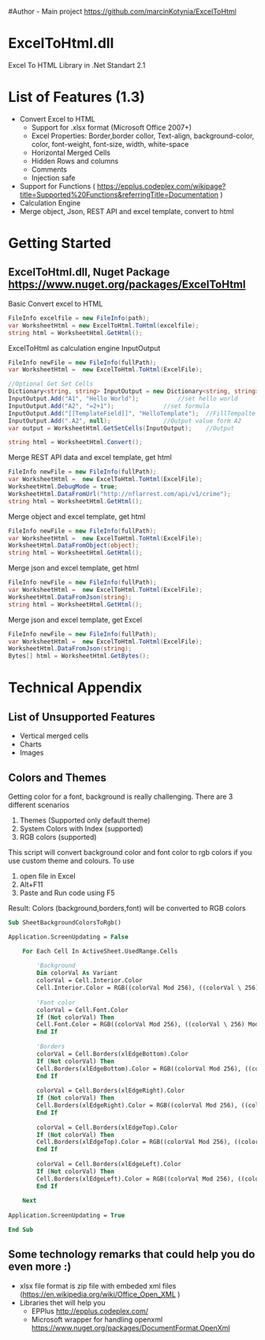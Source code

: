 #Author - Main project
https://github.com/marcinKotynia/ExcelToHtml

# ExcelToHtml.dll
Excel To HTML Library in .Net Standart 2.1

# List of Features (1.3)

- Convert Excel to HTML
	- Support for .xlsx format (Microsoft Office 2007+) 
	- Excel Properties: Border,border collor, Text-align, background-color, color, font-weight, font-size, width, white-space
	- Horizontal Merged Cells
	- Hidden Rows and columns
	- Comments
	- Injection safe
- Support for Functions  ( https://epplus.codeplex.com/wikipage?title=Supported%20Functions&referringTitle=Documentation )
- Calculation Engine
- Merge object, Json, REST API and excel template, convert to html

# Getting Started

## ExcelToHtml.dll, Nuget Package https://www.nuget.org/packages/ExcelToHtml

Basic Convert excel to HTML

```c#
FileInfo excelfile = new FileInfo(path);
var WorksheetHtml = new ExcelToHtml.ToHtml(excelfile);
string html = WorksheetHtml.GetHtml();
```

ExcelToHtml as calculation engine InputOutput

```c#
FileInfo newFile = new FileInfo(fullPath);
var WorksheetHtml =  new ExcelToHtml.ToHtml(ExcelFile);

//Optional Get Set Cells
Dictionary<string, string> InputOutput = new Dictionary<string, string>();
InputOutput.Add("A1", "Hello World");  			//set hello world
InputOutput.Add("A2", "=2+1");  			//set formula
InputOutput.Add("[[TemplateField]]", "HelloTemplate");  //FillTempalte Field
InputOutput.Add(".A2", null);  				//Output value form A2
var output = WorksheetHtml.GetSetCells(InputOutput);	//Output

string html = WorksheetHtml.Convert();
```

Merge REST API data and excel template, get html

```c#
FileInfo newFile = new FileInfo(fullPath);
var WorksheetHtml =  new ExcelToHtml.ToHtml(ExcelFile);
WorksheetHtml.DebugMode = true;
WorksheetHtml.DataFromUrl("http://nflarrest.com/api/v1/crime");
string html = WorksheetHtml.GetHtml();
```

Merge object and excel template, get html

```c#
FileInfo newFile = new FileInfo(fullPath);
var WorksheetHtml =  new ExcelToHtml.ToHtml(ExcelFile);
WorksheetHtml.DataFromObject(object); 
string html = WorksheetHtml.GetHtml();
```

Merge json and excel template, get html 

```c#
FileInfo newFile = new FileInfo(fullPath);
var WorksheetHtml =  new ExcelToHtml.ToHtml(ExcelFile);
WorksheetHtml.DataFromJson(string); 
string html = WorksheetHtml.GetHtml();
```

Merge json and excel template, get Excel

```c#
FileInfo newFile = new FileInfo(fullPath);
var WorksheetHtml =  new ExcelToHtml.ToHtml(ExcelFile);
WorksheetHtml.DataFromJson(string); 
Bytes[] html = WorksheetHtml.GetBytes();
```

# Technical Appendix

## List of Unsupported Features
- Vertical merged cells
- Charts 
- Images

## Colors and Themes
Getting color for a font, background is really challenging.
There are 3 different scenarios 

1. Themes (Supported only default theme)
2. System Colors with Index (supported)
3. RGB colors (supported)

This script will convert background color and font color to rgb colors if you use custom theme
and colours. To use 

1. open file in Excel 
2. Alt+F11 
3. Paste and Run code using F5

Result: Colors (background,borders,font) will be converted to RGB colors

```vb
Sub SheetBackgroundColorsToRgb()

Application.ScreenUpdating = False

    For Each Cell In ActiveSheet.UsedRange.Cells
    
		'Background
        Dim colorVal As Variant
        colorVal = Cell.Interior.Color
        Cell.Interior.Color = RGB((colorVal Mod 256), ((colorVal \ 256) Mod 256), (colorVal \ 65536))
        
        'Font color
        colorVal = Cell.Font.Color
        If (Not colorVal) Then
        Cell.Font.Color = RGB((colorVal Mod 256), ((colorVal \ 256) Mod 256), (colorVal \ 65536))
        End If
        
        'Borders     
        colorVal = Cell.Borders(xlEdgeBottom).Color
        If (Not colorVal) Then
        Cell.Borders(xlEdgeBottom).Color = RGB((colorVal Mod 256), ((colorVal \ 256) Mod 256), (colorVal \ 65536))
        End If
        
        colorVal = Cell.Borders(xlEdgeRight).Color
        If (Not colorVal) Then
        Cell.Borders(xlEdgeRight).Color = RGB((colorVal Mod 256), ((colorVal \ 256) Mod 256), (colorVal \ 65536))
        End If
        
        colorVal = Cell.Borders(xlEdgeTop).Color
        If (Not colorVal) Then
        Cell.Borders(xlEdgeTop).Color = RGB((colorVal Mod 256), ((colorVal \ 256) Mod 256), (colorVal \ 65536))
        End If
        
        colorVal = Cell.Borders(xlEdgeLeft).Color
        If (Not colorVal) Then
        Cell.Borders(xlEdgeLeft).Color = RGB((colorVal Mod 256), ((colorVal \ 256) Mod 256), (colorVal \ 65536))
        End If
        
    Next
    
Application.ScreenUpdating = True

End Sub
```

## Some technology remarks that could help you do even more :)
- xlsx file format is zip file with embeded xml files (https://en.wikipedia.org/wiki/Office_Open_XML )
- Libraries thet will help you
	- EPPlus http://epplus.codeplex.com/ 
	- Microsoft wrapper for handling openxml https://www.nuget.org/packages/DocumentFormat.OpenXml 